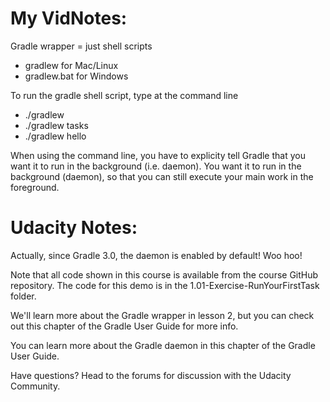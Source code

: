 
# My VidNotes:
Gradle wrapper = just shell scripts
- gradlew for Mac/Linux
- gradlew.bat for Windows

To run the gradle shell script, type at the command line
- ./gradlew 
- ./gradlew tasks
- ./gradlew hello

When using the command line, you have to explicity tell Gradle that you want it to run in the background (i.e. daemon).
You want it to run in the background (daemon), so that you can still execute your main work in the foreground.


# Udacity Notes:
Actually, since Gradle 3.0, the daemon is enabled by default! Woo hoo!

Note that all code shown in this course is available from the course GitHub repository. The code for this demo is in the 1.01-Exercise-RunYourFirstTask folder.

We'll learn more about the Gradle wrapper in lesson 2, but you can check out this chapter of the Gradle User Guide for more info.

You can learn more about the Gradle daemon in this chapter of the Gradle User Guide.

Have questions? Head to the forums for discussion with the Udacity Community.
